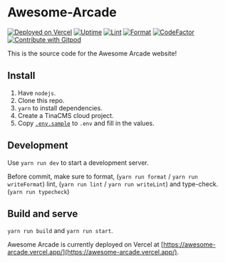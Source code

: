 # Awesome-Arcade

[![Deployed on Vercel](https://img.shields.io/badge/Deployed%20on-Vercel-blue?logo=vercel)](https://awesome-arcade.vercel.app/)
[![Uptime](https://img.shields.io/uptimerobot/ratio/m794171188-6455a1d3da81f48d1cda84e9?label=Uptime)](https://stats.uptimerobot.com/pjpkZH9Y0k)
[![Lint](https://github.com/LogicalSimulator/LogicalSimulator/actions/workflows/eslint.yml/badge.svg)](https://github.com/UnsignedArduino/Awesome-Arcade/actions/workflows/eslint.yml)
[![Format](https://github.com/LogicalSimulator/LogicalSimulator/actions/workflows/prettier.yml/badge.svg?branch=main)](https://github.com/UnsignedArduino/Awesome-Arcade/actions/workflows/prettier.yml)
[![CodeFactor](https://www.codefactor.io/repository/github/unsignedarduino/awesome-arcade/badge)](https://www.codefactor.io/repository/github/unsignedarduino/awesome-arcade)
[![Contribute with Gitpod](https://img.shields.io/badge/Contribute%20with-Gitpod-908a85?logo=gitpod)](https://gitpod.io/#https://github.com/UnsignedArduino/Awesome-Arcade/tree/staging)

This is the source code for the Awesome Arcade website!

## Install

1. Have `nodejs`.
2. Clone this repo.
3. `yarn` to install dependencies.
4. Create a TinaCMS cloud project.
5. Copy [`.env.sample`](.env.sample) to `.env` and fill in the values.

## Development

Use `yarn run dev` to start a development server.

Before commit, make sure to format, (`yarn run format` / `yarn run writeFormat`) lint, (`yarn run lint` / `yarn run writeLint`) and type-check. (`yarn run typecheck`)

## Build and serve

`yarn run build` and `yarn run start`.

Awesome Arcade is currently deployed on Vercel at [https://awesome-arcade.vercel.app/](https://awesome-arcade.vercel.app/).

